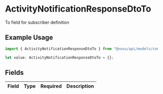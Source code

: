 # ActivityNotificationResponseDtoTo

To field for subscriber definition

## Example Usage

```typescript
import { ActivityNotificationResponseDtoTo } from "@novu/api/models/components";

let value: ActivityNotificationResponseDtoTo = {};
```

## Fields

| Field       | Type        | Required    | Description |
| ----------- | ----------- | ----------- | ----------- |